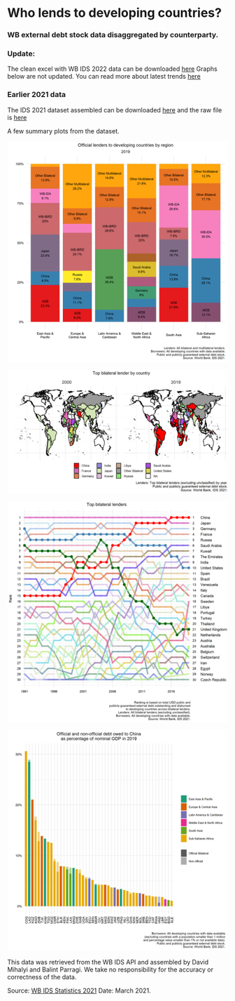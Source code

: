 # Who lends to developing countries? 
### WB external debt stock data disaggregated by counterparty.

### Update: 
The clean excel with WB IDS 2022 data can be downloaded [here](https://github.com/davidmihalyi/wb-ids-lenders/raw/main/data/WB_IDS_2022_by_lender.xlsx)
Graphs below are not updated. You can read more about latest trends [here](https://www.cgdev.org/blog/visualizing-debt-service-drag-developing-country-governments)

### Earlier 2021 data
The IDS 2021 dataset assembled can be downloaded [here](https://github.com/davidmihalyi/wb-ids-lenders/raw/main/data/WB_IDS_2021_by_lender.xlsx)  and the raw file is [here](https://github.com/davidmihalyi/wb-ids-lenders/raw/main/data/raw_IDS_all_debt_pos.csv) 

A few summary plots from the dataset.

![IDS by region](plots/plot_IDS_region.png)

![IDS map](plots/plot_bilat_map_large.png)

![IDS snake](plots/plot_snake_1990.png)

![IDS China](plots/plot_IDS_china_gdp.png)

This data was retrieved from the WB IDS API and assembled by David Mihalyi and Balint Parragi.
We take no responsibility for the accuracy or correctness of the data.

Source: [WB IDS Statistics 2021](https://datatopics.worldbank.org/debt/ids/)
Date: March 2021.		
